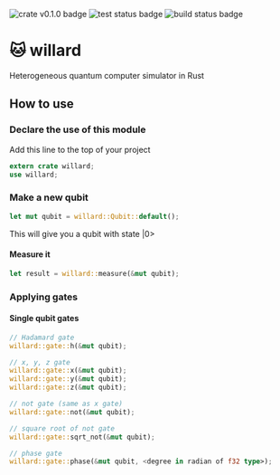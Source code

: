 ![crate v0.1.0 badge](https://img.shields.io/badge/crates.io-v0.1.0-orange.svg?longCache=true)
![test status badge](https://github.com/cfr2ak/willard/workflows/test/badge.svg)
![build status badge](https://github.com/cfr2ak/willard/workflows/build/badge.svg)

# :cat: willard

Heterogeneous quantum computer simulator in Rust

## How to use

### Declare the use of this module

Add this line to the top of your project

```rust
extern crate willard;
use willard;
```

### Make a new qubit

```rust
let mut qubit = willard::Qubit::default();
```

This will give you a qubit with state |0>

#### Measure it

```rust
let result = willard::measure(&mut qubit);
```

### Applying gates

#### Single qubit gates

```rust
// Hadamard gate
willard::gate::h(&mut qubit);

// x, y, z gate
willard::gate::x(&mut qubit);
willard::gate::y(&mut qubit);
willard::gate::z(&mut qubit);

// not gate (same as x gate)
willard::gate::not(&mut qubit);

// square root of not gate
willard::gate::sqrt_not(&mut qubit);

// phase gate
willard::gate::phase(&mut qubit, <degree in radian of f32 type>);
```
